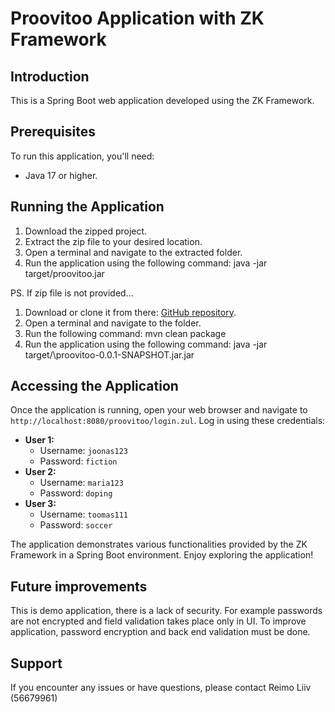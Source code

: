 
# Proovitoo Application with ZK Framework

## Introduction
This is a Spring Boot web application developed using the ZK Framework. 

## Prerequisites
To run this application, you'll need:
- Java 17 or higher.

## Running the Application
1. Download the zipped project. 
2. Extract the zip file to your desired location.
3. Open a terminal and navigate to the extracted folder.
4. Run the application using the following command:
   java -jar target/proovitoo.jar

PS. If zip file is not provided... 
1. Download or clone it from there: [GitHub repository](https://github.com/ReimoLiiv/TUProovitoo).
2. Open a terminal and navigate to the folder.
3. Run the following command: mvn clean package
4. Run the application using the following command:
      java -jar target/\proovitoo-0.0.1-SNAPSHOT.jar.jar

## Accessing the Application
Once the application is running, open your web browser and navigate to `http://localhost:8080/proovitoo/login.zul`. 
Log in using these credentials:

- **User 1:**
  - Username: `joonas123`
  - Password: `fiction`
- **User 2:**
  - Username: `maria123`
  - Password: `doping`
- **User 3:**
  - Username: `toomas111`
  - Password: `soccer`

The application demonstrates various functionalities provided by the ZK Framework in a Spring Boot environment. Enjoy exploring the application!

## Future improvements
This is demo application, there is a lack of security. For example passwords are not encrypted and field validation takes place only in UI.
To improve application, password encryption and back end validation must be done.

## Support
If you encounter any issues or have questions, please contact Reimo Liiv (56679961)
